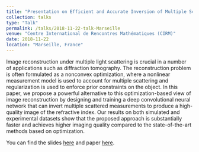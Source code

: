 ```yaml
---
title: "Presentation on Efficient and Accurate Inversion of Multiple Scattering with Deep Learning"
collection: talks
type: "Talk"
permalink: /talks/2018-11-22-talk-Marseille
venue: "Centre International de Rencontres Mathématiques (CIRM)"
date: 2018-11-22
location: "Marseille, France"
---
```


Image reconstruction under multiple light scattering is crucial in a number of applications such as diffraction tomography. The reconstruction problem is often formulated as a nonconvex optimization, where a nonlinear measurement model is used to account for multiple scattering and regularization is used to enforce prior constraints on the object. In this paper, we propose a powerful alternative to this optimization-based view of image reconstruction by designing and training a deep convolutional neural network that can invert multiple scattered measurements to produce a high-quality image of the refractive index. Our results on both simulated and experimental datasets show that the proposed approach is substantially faster and achieves higher imaging quality compared to the state-of-the-art methods based on optimization.

You can find the slides [here](https://cpb-us-w2.wpmucdn.com/sites.wustl.edu/dist/2/799/files/2018/11/20181122-ITWIST2018-Sun-Session-29tqj2x.pdf) and paper [here](https://www.osapublishing.org/oe/abstract.cfm?uri=oe-26-11-14678&origin=search).
